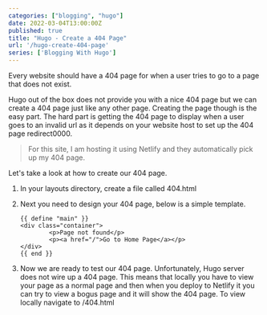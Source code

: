 ```yaml
---
categories: ["blogging", "hugo"]
date: 2022-03-04T13:00:00Z
published: true
title: "Hugo - Create a 404 Page"
url: '/hugo-create-404-page'
series: ['Blogging With Hugo']
---
```


Every website should have a 404 page for when a user tries to go to a page that does not exist.

Hugo out of the box does not provide you with a nice 404 page but we can create a 404 page just like any other page.  Creating the page though is the easy part.  The hard part is getting the 404 page to display when a user goes to an invalid url as it depends on your website host to set up the 404 page redirect0000.

> For this site, I am hosting it using Netlify and they automatically pick up my 404 page.

Let's take a look at how to create our 404 page.

<!--more-->

1. In your layouts directory, create a file called 404.html
1. Next you need to design your 404 page, below is a simple template.

    ```go-html-template
    {{ define "main" }}
    <div class="container">
            <p>Page not found</p>
            <p><a href="/">Go to Home Page</a></p>
    </div>
    {{ end }}
    ```

1. Now we are ready to test our 404 page.  Unfortunately, Hugo server does not wire up a 404 page.  This means that locally you have to view your page as a normal page and then when you deploy to Netlify it you can try to view a bogus page and it will show the 404 page.  To view locally navigate to /404.html
